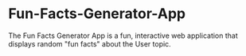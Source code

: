 # Fun-Facts-Generator-App
The Fun Facts Generator App is a fun, interactive web application that displays random "fun facts" about the User topic. 
